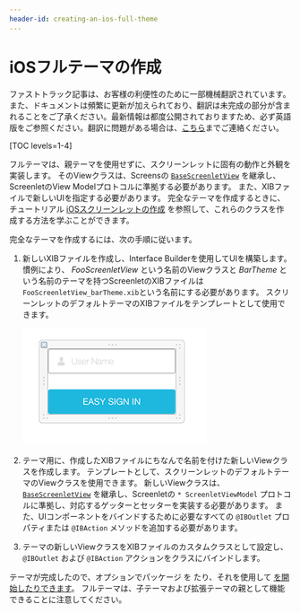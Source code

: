 ```yaml
---
header-id: creating-an-ios-full-theme
---
```


# iOSフルテーマの作成

<p class="alert alert-info"><span class="wysiwyg-color-blue120">ファストトラック記事は、お客様の利便性のために一部機械翻訳されています。また、ドキュメントは頻繁に更新が加えられており、翻訳は未完成の部分が含まれることをご了承ください。最新情報は都度公開されておりますため、必ず英語版をご参照ください。翻訳に問題がある場合は、<a href="mailto:support-content-jp@liferay.com">こちら</a>までご連絡ください。</span></p>

[TOC levels=1-4]

フルテーマは、親テーマを使用せずに、スクリーンレットに固有の動作と外観を実装します。 そのViewクラスは、Screensの [`BaseScreenletView`](https://github.com/liferay/liferay-screens/blob/master/ios/Framework/Core/Base/BaseScreenletView.swift) を継承し、ScreenletのView Modelプロトコルに準拠する必要があります。 また、XIBファイルで新しいUIを指定する必要があります。 完全なテーマを作成するときに、チュートリアル [iOSスクリーンレットの作成](/docs/7-1/tutorials/-/knowledge_base/t/creating-ios-screenlets) を参照して、これらのクラスを作成する方法を学ぶことができます。

完全なテーマを作成するには、次の手順に従います。

1.  新しいXIBファイルを作成し、Interface Builderを使用してUIを構築します。 慣例により、 *FooScreenletView* という名前のViewクラスと *BarTheme* という名前のテーマを持つScreenletのXIBファイルは `FooScreenletView_barTheme.xib`という名前にする必要があります。 スクリーンレットのデフォルトテーマのXIBファイルをテンプレートとして使用できます。

    ![図1：ログインScreenletのためのこの完全なテーマは、ユーザー名を入力するためのテキストフィールドを含む、パスワードのUDIDを使用し、同じで*ボタンで*ログインを追加します <code>restorationIdentifier</code> デフォルトのテーマとして。](../../../../images/screens-ios-xcode-full-theme.png)

2.  テーマ用に、作成したXIBファイルにちなんで名前を付けた新しいViewクラスを作成します。 テンプレートとして、スクリーンレットのデフォルトテーマのViewクラスを使用できます。 新しいViewクラスは、 [`BaseScreenletView`](https://github.com/liferay/liferay-screens/blob/master/ios/Framework/Core/Base/BaseScreenletView.swift) を継承し、Screenletの `* ScreenletViewModel` プロトコルに準拠し、対応するゲッターとセッターを実装する必要があります。 また、UIコンポーネントをバインドするために必要なすべての `@IBOutlet` プロパティまたは `@IBAction` メソッドを追加する必要があります。

3.  テーマの新しいViewクラスをXIBファイルのカスタムクラスとして設定し、 `@IBOutlet` および `@IBAction` アクションをクラスにバインドします。

テーマが完成したので、オプションでパッケージ</a> を たり、それを使用して [を開始したりできます](/docs/7-1/tutorials/-/knowledge_base/t/using-themes-in-ios-screenlets)。 フルテーマは、子テーマおよび拡張テーマの親として機能できることに注意してください。</p>
